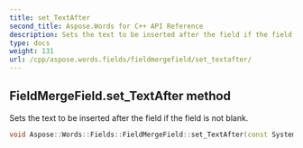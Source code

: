 ```yaml
---
title: set_TextAfter
second_title: Aspose.Words for C++ API Reference
description: Sets the text to be inserted after the field if the field is not blank. 
type: docs
weight: 131
url: /cpp/aspose.words.fields/fieldmergefield/set_textafter/
---
```

## FieldMergeField.set_TextAfter method


Sets the text to be inserted after the field if the field is not blank.

```cpp
void Aspose::Words::Fields::FieldMergeField::set_TextAfter(const System::String &value)
```

